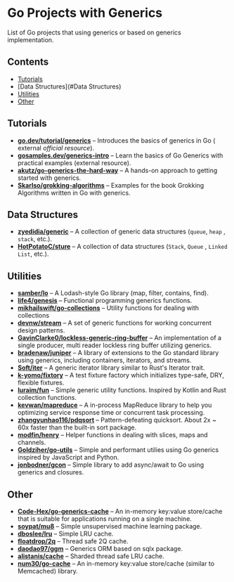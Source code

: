 # Go Projects with Generics

List of Go projects that using generics or based on generics implementation.

## Contents

- [Tutorials](#Tutorials)
- [Data Structures](#Data Structures)
- [Utilities](#Utilities)
- [Other](#Other)

## Tutorials

- **[go.dev/tutorial/generics](https://go.dev/doc/tutorial/generics)** – Introduces the basics of generics in Go (
  external _official resource_).
- **[gosamples.dev/generics-intro](https://gosamples.dev/tags/generics-intro/)** – Learn the basics of Go Generics with
  practical examples (external resource).
- **[akutz/go-generics-the-hard-way](https://github.com/akutz/go-generics-the-hard-way)** – A hands-on approach to
  getting started with generics.
- **[Skarlso/grokking-algorithms](https://github.com/Skarlso/grokking-algorithms)** – Examples for the book Grokking
  Algorithms written in Go with generics.

## Data Structures

- **[zyedidia/generic](https://github.com/zyedidia/generic)** – A collection of generic data structures (`queue`, `heap`
  , `stack`, etc.).
- **[HotPotatoC/sture](https://github.com/HotPotatoC/sture)** – A collection of data structures (`Stack`, `Queue`
  , `Linked List`, etc.).

## Utilities

- **[samber/lo](https://github.com/samber/lo)** – A Lodash-style Go library (map, filter, contains, find).
- **[life4/genesis](https://github.com/life4/genesis)** – Functional programming generics functions.
- **[mikhailswift/go-collections](https://github.com/mikhailswift/go-collections)** – Utility functions for dealing with
  collections
- **[devnw/stream](https://github.com/devnw/stream)** – A set of generic functions for working concurrent design
  patterns.
- **[GavinClarke0/lockless-generic-ring-buffer](https://github.com/GavinClarke0/lockless-generic-ring-buffer)** – An
  implementation of a single producer, multi reader lockless ring buffer utilizing generics.
- **[bradenaw/juniper](https://github.com/bradenaw/juniper)** – A library of extensions to the Go standard library using
  generics, including containers, iterators, and streams.
- **[Soft/iter](https://github.com/Soft/iter)** – A generic iterator library similar to Rust's Iterator trait.
- **[k-yomo/fixtory](https://github.com/k-yomo/fixtory)** – A test fixture factory which initializes type-safe, DRY,
  flexible fixtures.
- **[luraim/fun](https://github.com/luraim/fun)** – Simple generic utility functions. Inspired by Kotlin and Rust
  collection functions.
- **[kevwan/mapreduce](https://github.com/kevwan/mapreduce)** – A in-process MapReduce library to help you optimizing
  service response time or concurrent task processing.
- **[zhangyunhao116/pdqsort](https://github.com/zhangyunhao116/pdqsort)** – Pattern-defeating quicksort. About 2x ~ 60x
  faster than the built-in sort package.
- **[modfin/henry](https://github.com/modfin/henry)** – Helper functions in dealing with slices, maps and channels.
- **[Goldziher/go-utils](https://github.com/Goldziher/go-utils)** – Simple and performant utilies using Go generics
  inspired by JavaScript and Python.
- **[jonbodner/gcon](https://github.com/jonbodner/gcon)** – Simple library to add async/await to Go using generics and
  closures.

## Other

- **[Code-Hex/go-generics-cache](https://github.com/Code-Hex/go-generics-cache)** – An in-memory key:value store/cache
  that is suitable for applications running on a single machine.
- **[soypat/mu8](https://github.com/soypat/mu8)** – Simple unsupervised machine learning package.
- **[dboslee/lru](https://github.com/dboslee/lru)** – Simple LRU cache.
- **[floatdrop/2q](https://github.com/floatdrop/2q)** – Thread safe 2Q cache.
- **[daodao97/ggm](https://github.com/daodao97/ggm)** – Generics ORM based on sqlx package.
- **[alistanis/cache](https://github.com/alistanis/cache)** – Sharded thread safe LRU cache.
- **[num30/go-cache](https://github.com/num30/go-cache)** – An in-memory key:value store/cache (similar to Memcached)
  library.
